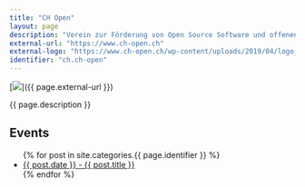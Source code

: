 ```yaml
---
title: "CH Open"
layout: page
description: "Verein zur Förderung von Open Source Software und offenen Standards in der Schweiz"
external-url: "https://www.ch-open.ch"
external-logo: "https://www.ch-open.ch/wp-content/uploads/2019/04/logo_chopen_web_big-1.png"
identifier: "ch.ch-open"
---
```


[![](page.external-logo)]({{ page.external-url }})

{{ page.description }}

<h2>Events</h2>

<ul>
  {% for post in site.categories.{{ page.identifier }} %}
    <li>
      <a href="{{ post.url }}">{{ post.date }} - {{ post.title }}</a>
    </li>
  {% endfor %}
</ul>
